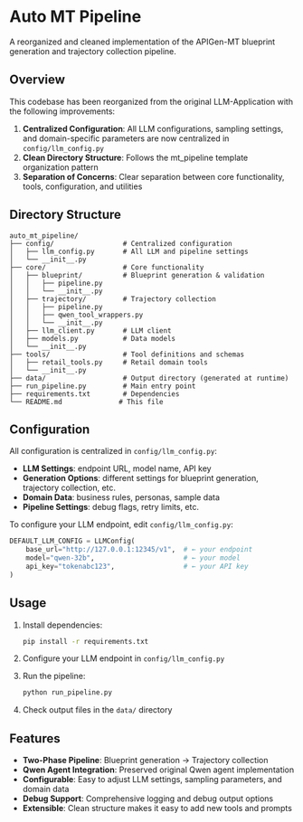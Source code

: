 # Auto MT Pipeline

A reorganized and cleaned implementation of the APIGen-MT blueprint generation and trajectory collection pipeline.

## Overview

This codebase has been reorganized from the original LLM-Application with the following improvements:

1. **Centralized Configuration**: All LLM configurations, sampling settings, and domain-specific parameters are now centralized in `config/llm_config.py`
2. **Clean Directory Structure**: Follows the mt_pipeline template organization pattern
3. **Separation of Concerns**: Clear separation between core functionality, tools, configuration, and utilities

## Directory Structure

```
auto_mt_pipeline/
├── config/                 # Centralized configuration
│   ├── llm_config.py       # All LLM and pipeline settings
│   └── __init__.py
├── core/                   # Core functionality
│   ├── blueprint/          # Blueprint generation & validation
│   │   ├── pipeline.py
│   │   └── __init__.py
│   ├── trajectory/         # Trajectory collection
│   │   ├── pipeline.py
│   │   ├── qwen_tool_wrappers.py
│   │   └── __init__.py
│   ├── llm_client.py       # LLM client
│   ├── models.py           # Data models
│   └── __init__.py
├── tools/                  # Tool definitions and schemas
│   ├── retail_tools.py     # Retail domain tools
│   └── __init__.py
├── data/                   # Output directory (generated at runtime)
├── run_pipeline.py         # Main entry point
├── requirements.txt        # Dependencies
└── README.md              # This file
```



## Configuration

All configuration is centralized in `config/llm_config.py`:

- **LLM Settings**: endpoint URL, model name, API key
- **Generation Options**: different settings for blueprint generation, trajectory collection, etc.
- **Domain Data**: business rules, personas, sample data
- **Pipeline Settings**: debug flags, retry limits, etc.

To configure your LLM endpoint, edit `config/llm_config.py`:

```python
DEFAULT_LLM_CONFIG = LLMConfig(
    base_url="http://127.0.0.1:12345/v1",  # ← your endpoint
    model="qwen-32b",                      # ← your model
    api_key="tokenabc123",                 # ← your API key
)
```

## Usage

1. Install dependencies:
   ```bash
   pip install -r requirements.txt
   ```

2. Configure your LLM endpoint in `config/llm_config.py`

3. Run the pipeline:
   ```bash
   python run_pipeline.py
   ```

4. Check output files in the `data/` directory

## Features

- **Two-Phase Pipeline**: Blueprint generation → Trajectory collection
- **Qwen Agent Integration**: Preserved original Qwen agent implementation
- **Configurable**: Easy to adjust LLM settings, sampling parameters, and domain data
- **Debug Support**: Comprehensive logging and debug output options
- **Extensible**: Clean structure makes it easy to add new tools and prompts

